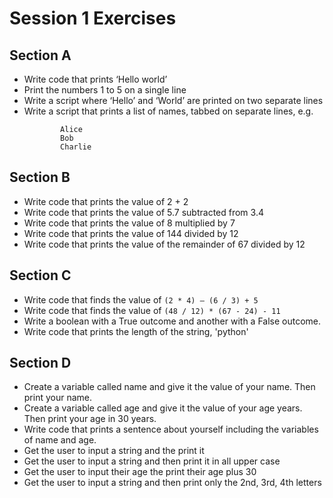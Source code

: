 # Session 1 Exercises
## Section A
- Write code that prints ‘Hello world’
- Print the numbers 1 to 5 on a single line
- Write a script where ‘Hello’ and ‘World’ are printed on two separate lines
- Write a script that prints a list of names, tabbed on separate lines, e.g.
    ```My List of Names:
            Alice
            Bob
            Charlie
    ```

## Section B
- Write code that prints the value of 2 + 2
- Write code that prints the value of 5.7 subtracted from 3.4
- Write code that prints the value of 8 multiplied by 7
- Write code that prints the value of 144 divided by 12
- Write code that prints the value of the remainder of 67 divided by 12

## Section C
- Write code that finds the value of `(2 * 4) – (6 / 3) + 5`
- Write code that finds the value of `(48 / 12) * (67 - 24) - 11`
- Write a boolean with a True outcome and another with a False outcome.
- Write code that prints the length of the string, 'python'

## Section D
- Create a variable called name and give it the value of your name. Then print your name.
- Create a variable called age and give it the value of your age years. Then print your age in 30 years.
- Write code that prints a sentence about yourself including the variables of name and age.
- Get the user to input a string and the print it
- Get the user to input a string and then print it in all upper case
- Get the user to input their age the print their age plus 30
- Get the user to input a string and then print only the 2nd, 3rd, 4th letters
